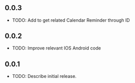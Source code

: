 #  

## 0.0.3

* TODO: Add to get related Calendar Reminder through ID

## 0.0.2

* TODO: Improve relevant IOS Android code

## 0.0.1

* TODO: Describe initial release.
